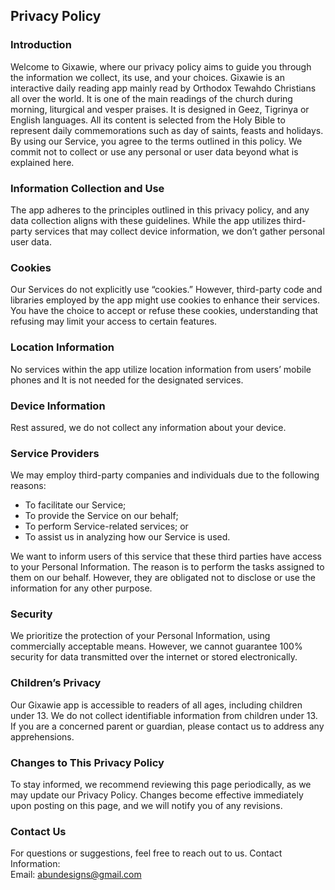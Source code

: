 Privacy Policy  
----------------

### Introduction  
Welcome to Gixawie, where our privacy policy aims to guide you through the information we collect, its use, and your choices. Gixawie is an interactive daily reading app mainly read by Orthodox Tewahdo Christians all over the world. It is one of the main readings of the church during morning, liturgical and vesper praises.  It is designed in Geez, Tigrinya or English languages. All its content is selected from the Holy Bible to represent daily commemorations such as day of saints, feasts and holidays. By using our Service, you agree to the terms outlined in this policy. We commit not to collect or use any personal or user data beyond what is explained here.

### Information Collection and Use  
The app adheres to the principles outlined in this privacy policy, and any data collection aligns with these guidelines. 
While the app utilizes third-party services that may collect device information, we don’t gather personal user data.

### Cookies  
Our Services do not explicitly use “cookies.” However, third-party code and libraries employed by the app might use cookies to enhance their services. 
You have the choice to accept or refuse these cookies, understanding that refusing may limit your access to certain features. 

### Location Information  
No services within the app utilize location information from users’ mobile phones and It is not needed for the designated services. 

### Device Information  
Rest assured, we do not collect any information about your device. 

### Service Providers  
We may employ third-party companies and individuals due to the following reasons:  
* To facilitate our Service;
* To provide the Service on our behalf;
* To perform Service-related services; or
* To assist us in analyzing how our Service is used.  

We want to inform users of this service that these third parties have access to your Personal Information. The reason is to perform the tasks assigned to them on our behalf. However, they are obligated not to disclose or use the information for any other purpose.  

### Security  
We prioritize the protection of your Personal Information, using commercially acceptable means. However, we cannot guarantee 100% security for data transmitted over the internet or stored electronically.  

### Children’s Privacy  
Our Gixawie app is accessible to readers of all ages, including children under 13. We do not collect identifiable information from children under 13. If you are a concerned parent or guardian, please contact us to address any apprehensions. 

### Changes to This Privacy Policy  
To stay informed, we recommend reviewing this page periodically, as we may update our Privacy Policy. Changes become effective immediately upon posting on this page, and we will notify you of any revisions.

### Contact Us  
For questions or suggestions, feel free to reach out to us. 
Contact Information:  
Email: abundesigns@gmail.com
